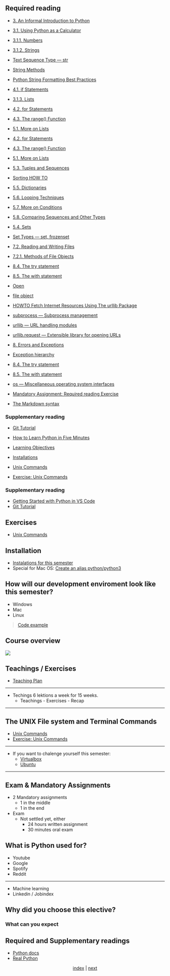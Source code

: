 ## Required reading
* [3. An Informal Introduction to Python](https://docs.python.org/3.7/tutorial/introduction.html#an-informal-introduction-to-python)
* [3.1. Using Python as a Calculator](https://docs.python.org/3.7/tutorial/introduction.html#using-python-as-a-calculator)
* [3.1.1. Numbers](https://docs.python.org/3.7/tutorial/introduction.html#numbers)
* [3.1.2. Strings](https://docs.python.org/3.7/tutorial/introduction.html#strings)
* [Text Sequence Type — str](https://docs.python.org/3.7/library/stdtypes.html#text-sequence-type-str)
* [String Methods](https://docs.python.org/3.7/library/stdtypes.html#string-methods)
* [Python String Formatting Best Practices](https://realpython.com/python-string-formatting/)
* [4.1. if Statements](https://docs.python.org/3/tutorial/controlflow.html#if-statements)


* [3.1.3. Lists](https://docs.python.org/3/tutorial/introduction.html#lists)
* [4.2. for Statements](https://docs.python.org/3/tutorial/controlflow.html#for-statements)
* [4.3. The range() Function](https://docs.python.org/3/tutorial/controlflow.html#the-range-function)
* [5.1. More on Lists](https://docs.python.org/3/tutorial/datastructures.html#more-on-lists)
* [4.2. for Statements](https://docs.python.org/3/tutorial/controlflow.html#for-statements)
* [4.3. The range() Function](https://docs.python.org/3/tutorial/controlflow.html#the-range-function)
* [5.1. More on Lists](https://docs.python.org/3/tutorial/datastructures.html#more-on-lists)
* [5.3. Tuples and Sequences](https://docs.python.org/3/tutorial/datastructures.html#tuples-and-sequences)
* [Sorting HOW TO](https://docs.python.org/3/howto/sorting.html#sorting-how-to)



* [5.5. Dictionaries](https://docs.python.org/3/tutorial/datastructures.html#dictionaries)
* [5.6. Looping Techniques](https://docs.python.org/3/tutorial/datastructures.html#looping-techniques)
* [5.7. More on Conditions](https://docs.python.org/3/tutorial/datastructures.html#more-on-conditions)
* [5.8. Comparing Sequences and Other Types](https://docs.python.org/3/tutorial/datastructures.html#comparing-sequences-and-other-types)
* [5.4. Sets](https://docs.python.org/3/tutorial/datastructures.html#sets)
* [Set Types — set, frozenset](https://docs.python.org/3/library/stdtypes.html#set-types-set-frozenset)
* [7.2. Reading and Writing Files](https://docs.python.org/3/tutorial/inputoutput.html#reading-and-writing-files)
* [7.2.1. Methods of File Objects](https://docs.python.org/3/tutorial/inputoutput.html#methods-of-file-objects)
* [8.4. The try statement](https://docs.python.org/3/reference/compound_stmts.html#the-try-statement)
* [8.5. The with statement](https://docs.python.org/3/reference/compound_stmts.html#the-with-statement)
* [Open](https://docs.python.org/3/library/functions.html#open)
* [file object](https://docs.python.org/3/glossary.html#term-file-object)


* [HOWTO Fetch Internet Resources Using The urllib Package](https://docs.python.org/3/howto/urllib2.html)
* [subprocess — Subprocess management](https://docs.python.org/3.7/library/subprocess.html#module-subprocess)
* [urllib — URL handling modules](https://docs.python.org/3/library/urllib.html#module-urllib)
* [urllib.request — Extensible library for opening URLs](https://docs.python.org/3/library/urllib.request.html#module-urllib.request)
* [8. Errors and Exceptions](https://docs.python.org/3/tutorial/errors.html)
* [Exception hierarchy](https://docs.python.org/3/library/exceptions.html#exception-hierarchy)
* [8.4. The try statement](https://docs.python.org/3/reference/compound_stmts.html#the-try-statement)
* [8.5. The with statement](https://docs.python.org/3/reference/compound_stmts.html#the-with-statement)
* [os — Miscellaneous operating system interfaces](https://docs.python.org/3/library/os.html)


* [Mandatory Assignment: Required reading Exercise](https://github.com/python-elective-1-spring-2019/Lesson-07-Required-reading-Exercise/blob/master/exercises/README.md)
* [The Markdown syntax](other_materials/markdown.md)

### Supplementary reading

* [Git Tutorial](other_materials/git-tutorial.md)
* [How to Learn Python in Five Minutes](https://www.youtube.com/watch?v=ohr6O78jGzs)

* [Learning Objectives](/other_materials/learning_objectives.md)
* [Installations](/other_materials/installation.md)
* [Unix Commands](/other_materials/unix_commands.md)
* [Exercise: Unix Commands](/exercises/UNIX_commands.md)

### Supplementary reading
* [Getting Started with Python in VS Code](https://code.visualstudio.com/docs/python/python-tutorial)
* [Git Tutorial](/other_materials/git-tutorial.md)

## Exercises
* [Unix Commands](/exercises/UNIX_commands.md)

## Installation
* [Instalations for this semester](/other_materials/installation.md)
* Special for Mac OS: [Create an alias python/python3](/other_materials/mac_alias.md)
 

## How will our development enviroment look like this semester?
* Windows
* Mac
* Linux

> [Code example](code_from_today/hello.py)

## Course overview

![](other_materials/src/python_semester.png)

## Teachings / Exercises
* [Teaching Plan](https://python-elective-1-spring-2019.github.io/)  
---
* Techings 6 lektions a week for 15 weeks.  
    * Teachings - Exercises - Recap  
---

## The UNIX File system and Terminal Commands
* [Unix Commands](/other_materials/unix_commands.md)
* [Exercise: Unix Commands](/exercises/UNIX_commands.md)
---
* If you want to chalenge yourself this semester:
    * [Virtualbox](https://www.virtualbox.org/wiki/Downloads)
    * [Ubuntu](https://www.ubuntu.com/)
---

## Exam & Mandatory Assignments
* 2 Mandatory assignments
    * 1 in the middle
    * 1 in the end 
* Exam
    * Not settled yet, either
        * 24 hours written assignment
        * 30 minutes oral exam
    <!--* 24 hour exam
        * You get 10 randomly chosen exam questions/assignments
        * You are evaluated on 
          * "Correct code"
          * Code quallity
            * Test cases
            * Documentation
            * Finnish -->

## What is Python used for?
* Youtube
* Google
* Spotify
* Reddit
---
* Machine learning
* Linkedin / Jobindex

## Why did you choose this elective? 

### What can you expect


## Required and Supplementary readings
* [Python docs](https://docs.python.org/3.7/index.html)
* [Real Python](https://realpython.com/)

<div align="center">
<a href="https://python-elective-1-spring-2019.github.io/">index</a> | 
<a href="../../../Lesson-02-Introduction-to-Python-and-Python-Strings/blob/master/README.md">next</a>
</div>

